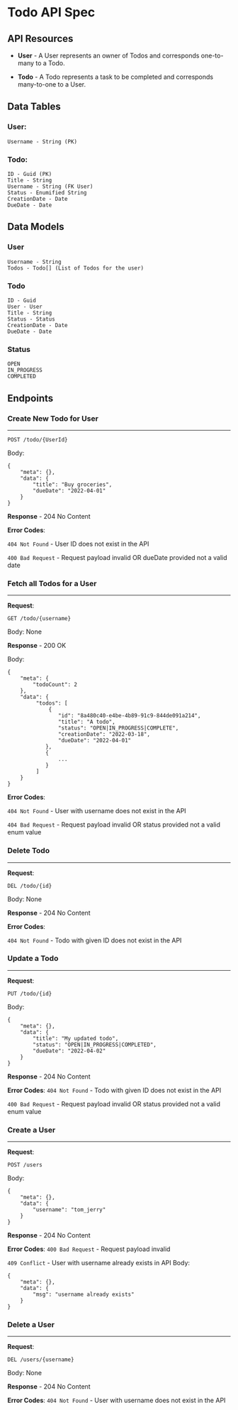 # Todo API Spec

## API Resources

* **User** - A User represents an owner of Todos and corresponds one-to-many to a Todo.

* **Todo** - A Todo represents a task to be completed and corresponds many-to-one to a User.

## Data Tables

### User:
```
Username - String (PK)
```

### Todo:
```
ID - Guid (PK)
Title - String
Username - String (FK User)
Status - Enumified String
CreationDate - Date
DueDate - Date
```

## Data Models

### User
```
Username - String
Todos - Todo[] (List of Todos for the user)
```

### Todo
```
ID - Guid
User - User
Title - String
Status - Status
CreationDate - Date
DueDate - Date
```

### Status
```
OPEN
IN_PROGRESS
COMPLETED
```

## Endpoints

### Create New Todo for User
---

```
POST /todo/{UserId}
```

Body: 
```
{
    "meta": {},
    "data": {
        "title": "Buy groceries",
        "dueDate": "2022-04-01"
    }
}
```

**Response** - 204 No Content

**Error Codes**:

`404 Not Found` - User ID does not exist in the API

`400 Bad Request` - Request payload invalid OR dueDate provided not a valid date


### Fetch all Todos for a User
---

**Request**:
``` 
GET /todo/{username}
```

Body: None

**Response** - 200 OK

Body:
```
{
    "meta": {
        "todoCount": 2
    }, 
    "data": {
         "todos": [
             {
                "id": "8a480c40-e4be-4b89-91c9-844de091a214",
                "title": "A todo",
                "status": "OPEN|IN_PROGRESS|COMPLETE",
                "creationDate": "2022-03-18",
                "dueDate": "2022-04-01"
            },
            {
                ...
            }
         ]
    }
}
```

**Error Codes**:

`404 Not Found` - User with username does not exist in the API

`404 Bad Request` - Request payload invalid OR status provided not a valid enum value


### Delete Todo
---

**Request**:
```
DEL /todo/{id}
```

Body: None

**Response** - 204 No Content

**Error Codes**:

`404 Not Found` - Todo with given ID does not exist in the API


### Update a Todo
---

**Request**:
```
PUT /todo/{id}
```

Body:
```
{
    "meta": {},
    "data": {
        "title": "My updated todo",
        "status": "OPEN|IN_PROGRESS|COMPLETED",
        "dueDate": "2022-04-02"
    }
}
```

**Response** - 204 No Content

**Error Codes**:
`404 Not Found` - Todo with given ID does not exist in the API

`400 Bad Request` - Request payload invalid OR status provided not a valid enum value


### Create a User
---

**Request**:
```
POST /users
```

Body:
```
{
    "meta": {},
    "data": {
        "username": "tom_jerry"
    }
}
```

**Response** - 204 No Content

**Error Codes**:
`400 Bad Request` - Request payload invalid

`409 Conflict` - User with username already exists in API
Body:
```
{
    "meta": {},
    "data": {
        "msg": "username already exists"
    }
}
```


### Delete a User
---

**Request**:
```
DEL /users/{username}
```

Body: None

**Response** - 204 No Content

**Error Codes**:
`404 Not Found` - User with username does not exist in the API